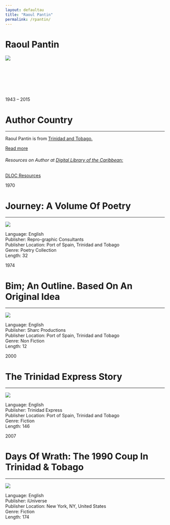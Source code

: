```yaml
---
layout: defaultau
title: "Raoul Pantin"
permalink: /rpantin/
---
```

<!-- partial:index.partial.html -->
<div class="content">
    <h1>Raoul Pantin</h1>
    <div class="quote">
        <div><img src="https://i0.wp.com/mediatt.org/wp-content/uploads/2022/05/RaoulPantin_O0234_Web.jpg?fit=1280%2C1183&ssl=1" class="logo"></div>
    </div>
    <div class="timeline">
        <div style="padding-bottom:100px;"></div>
        <div class="block">
            <div class="date right"><p class="right">1943 – 2015</p></div>
            <div class="dot"></div>
            <div class="left first">
            <div class="author_country">
                <h1>Author Country</h1><hr>
          <div class="aclocation">  <p>Raoul Pantin is from <a href="{{ site.baseurl }}/3">Trinidad and Tobago.</a></p></div>
              <div class="acreadmore">  <a href="https://en.wikipedia.org/wiki/Raoul_Pantin" target="_blank">Read more</a></div>
<div class="aclocation">  <h6>Resources on Author at <a href="https://dloc.com" target="_blank">Digital Library of the Caribbean:</a></h6></div>
              <div class="dlocresources"><a href="{{ site.baseurl }}/rpantin_dloc" target="_blank">DLOC Resources</a></div>
            </div>
            </div>
        </div>
        <div class="block">
            <div class="date left"><p class="left">1970</p></div>
            <div class="dot"></div>
            <div class="right hide">
                <h1>Journey: A Volume Of Poetry</h1><hr>
                <p><img src="https://m.media-amazon.com/images/W/WEBP_402378-T2/images/I/41UYBYK6c0L._SX356_BO1,204,203,200_.jpg"></p>
                <p>
                Language: English<br>
                Publisher: Repro-graphic Consultants<br>
                Publisher Location: Port of Spain, Trinidad and Tobago<br>
                Genre: Poetry Collection<br>
                Length: 32<br>
                </p>
            </div>
        </div>
        <div class="block">
            <div class="date right"><p class="right">1974</p></div>
            <div class="dot"></div>
            <div class="left hide">
                <h1>Bim; An Outline. Based On An Original Idea</h1><hr>
                <p><img src="https://upload.wikimedia.org/wikipedia/en/thumb/8/8f/Bim_movie_poster.jpeg/220px-Bim_movie_poster.jpeg"></p>
                <p>
                Language: English<br>
                Publisher: Sharc Productions<br>
                Publisher Location: Port of Spain, Trinidad and Tobago<br>
                Genre: Non Fiction<br>
                Length: 12<br>
                </p>
            </div>
        </div>
        <div class="block">
            <div class="date left"><p class="left">2000</p></div>
            <div class="dot"></div>
            <div class="right hide">
                <h1>The Trinidad Express Story</h1><hr>
                <p><img src="https://bloximages.newyork1.vip.townnews.com/tv6tnt.com/content/tncms/assets/v3/editorial/2/d5/2d55f81f-355a-531d-8cd5-5b096ff2b3dc/58d018f829008.image.jpg?crop=478%2C478%2C0%2C81&resize=1200%2C1200&order=crop%2Cresize"></p>
                <p>Language: English<br>
                Publisher: Trinidad Express<br>
                Publisher Location: Port of Spain, Trinidad and Tobago<br>
                Genre: Fiction<br>
                Length: 146<br></p>
            </div>
        </div>
        </div><div class="block">
            <div class="date right"><p class="right">2007</p></div>
            <div class="dot"></div>
            <div class="left hide">
                <h1>Days Of Wrath: The 1990 Coup In Trinidad & Tobago</h1><hr>
                <p><img src="https://m.media-amazon.com/images/W/WEBP_402378-T2/images/I/41Jwsxx5I7L._SX347_BO1,204,203,200_.jpg"></p>
                <p>Language: English<br>
                Publisher: iUniverse<br>
                Publisher Location: New York, NY, United States<br>
                Genre: Fiction<br>
                Length: 174<br></p>
            </div>
        </div>
  <!-- partial -->
<script src='https://cdnjs.cloudflare.com/ajax/libs/jquery/3.1.1/jquery.min.js'></script><script  src="{{ site.baseurl }}/assets/js/authorscript.js"></script>